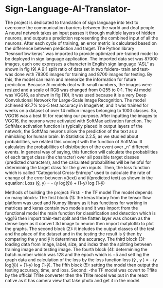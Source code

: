 # Sign-Language-AI-Translator-
The project is dedicated to translation of sign language into text to overcome the communication barriers between the world and deaf people.
A neural network takes an input passes it through multiple layers of hidden neurons, and outputs a prediction representing the combined input of all the neurons. After each cycle of training, an error metric is calculated based on the difference between prediction and target. The Python library “tesnsorflow.keras” was imported to provide optimized pre-trained model to be deployed in sign language application.
The imported data set was 87000 images, each one expresses a character in English sign language “ASL” as shown in fig (9) 
A 9:1 split ratio of data set in two folders- train and test- was done with 78300 images for training and 8700 images for testing. By this, the model can learn and memorize the information for future prediction. Because Ai models deal with small numbers, the images were resized and a scale of RGB was changed from 0:255 to 0:1. The Ai model was VGG16, as shown in fig (10), it was used because it is a very Deep Convolutional Network for Large-Scale Image Recognition. The model achieved 92.7% top-5 test accuracy in ImageNet, and it was trained for weeks on a dataset of over 14 million images belonging to 1000 classes. So, VGG16 was a best fit for reaching our purpose.
After inputting the images to VGG16, the neurons were activated with SoftMax activation function. The SoftMax activation function is typically placed in output layers of the network, the SoftMax neurons allow the prediction of the text as a mimicking for human brain. In Statistics 2.2.5, as we studied about probabilities, we related this concept with the function of SoftMax. It calculates the probabilities of distribution of the event over „n‟ different events. In general way of saying, this function will calculate the probabilities of each target class (the character) over all possible target classes (predicted characters), and the calculated probabilities will be helpful for determining the target class for the given inputs. Then, the loss function which is called “Categorical Cross-Entropy” used to calculate the rate of change of the error between y(text) and ŷ(predicted text) as shown in the equation: 
 Loss (ŷ, y) = - (y log(ŷ)) + (1-y) log (1-ŷ)
 
Methods of building the project:
First: - the TF model
The model depends on many blocks:
The first block (1): the keras library from the tensor flow platform was used and Numpy library as it has functions for working in matrices and keras contain two models and it was import from the functional model the main function for classification and detection which is vgg16 then import train-test split and the flatten layer was chosen as the dense layer as it convert 3d image to neuron then import matplotlib to plot the graphs.
The second block (2): it includes the output classes of the test and the place of the dataset and in the testing the result is ŷ then by comparing the y and ŷ it determines the accuracy. 
The third block (3): loading data from image, label, size, and index then the splitting between training image and testing image.
The fourth block (4): determining the batch number which was 128 and the epoch which is =5 and setting the graph data and calculation of the loss by the loss function loss (ŷ , y ) = - (y log(ŷ)) + (1-y) log (1-ŷ). 
The fifth block (5): setting the model then output the testing accuracy, time, and loss. 
Second: -the TF model was covert to Tflite by the official Tflite converter then the Tflite model was put in the react native as it has camera view that take photo and get it in the model.
